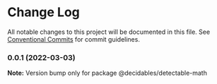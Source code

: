# Change Log

All notable changes to this project will be documented in this file.
See [Conventional Commits](https://conventionalcommits.org) for commit guidelines.

### 0.0.1 (2022-03-03)

**Note:** Version bump only for package @decidables/detectable-math
